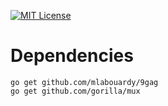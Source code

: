 [![MIT License](http://img.shields.io/badge/license-MIT-blue.svg?style=flat)](LICENSE) 

# Dependencies

```
go get github.com/mlabouardy/9gag
go get github.com/gorilla/mux
```
